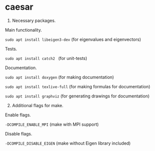 # caesar

1. Necessary packages.

Main functionality.

`sudo apt install libeigen3-dev` (for eigenvalues and eigenvectors)

Tests.

`sudo apt install catch2 ` (for unit-tests)

Documentation.

`sudo apt install doxygen` (for making documentation)

`sudo apt install texlive-full` (for making formulas for documentation)

`sudo apt install graphviz` (for generating drawings for documentation)

2. Additional flags for make.

Enable flags.

`-DCOMPILE_ENABLE_MPI` (make with MPI support)

Disable flags.

`-DCOMPILE_DISABLE_EIGEN` (make without Eigen library included)
